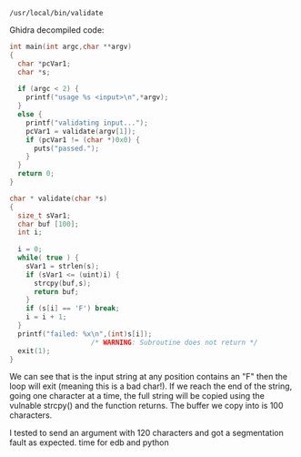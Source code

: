 
`/usr/local/bin/validate`

Ghidra decompiled code:
```c
int main(int argc,char **argv)
{
  char *pcVar1;
  char *s;
  
  if (argc < 2) {
    printf("usage %s <input>\n",*argv);
  }
  else {
    printf("validating input...");
    pcVar1 = validate(argv[1]);
    if (pcVar1 != (char *)0x0) {
      puts("passed.");
    }
  }
  return 0;
}
```

```c
char * validate(char *s)
{
  size_t sVar1;
  char buf [100];
  int i;
  
  i = 0;
  while( true ) {
    sVar1 = strlen(s);
    if (sVar1 <= (uint)i) {
      strcpy(buf,s);
      return buf;
    }
    if (s[i] == 'F') break;
    i = i + 1;
  }
  printf("failed: %x\n",(int)s[i]);
                    /* WARNING: Subroutine does not return */
  exit(1);
}
```

We can see that is the input string at any position contains an "F" then the loop will exit (meaning this is a bad char!).
If we reach the end of the string, going one character at a time, the full string will be copied using the vulnable strcpy() and the function returns.
The buffer we copy into is 100 characters.

I tested to send an argument with 120 characters and got a segmentation fault as expected. time for edb and python
